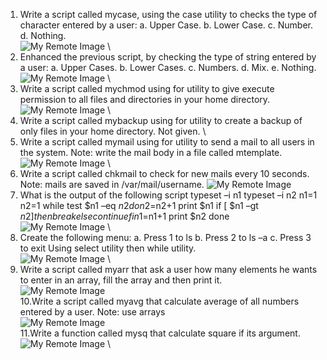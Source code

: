 1. Write a script called mycase, using the case utility to checks the type of character
entered by a user:
a. Upper Case.
b. Lower Case.
c. Number.
d. Nothing. \
![My Remote Image](https://user-images.githubusercontent.com/110028481/209428238-15ea8c03-be43-4a9a-83f0-cde985ca9e1b.png) \
2. Enhanced the previous script, by checking the type of string entered by a user:
a. Upper Cases.
b. Lower Cases.
c. Numbers.
d. Mix.
e. Nothing. \
![My Remote Image](https://user-images.githubusercontent.com/110028481/209428270-a376072c-e0f8-4a88-8166-71c364047dd6.png) \
3. Write a script called mychmod using for utility to give execute permission to all files and
directories in your home directory. \
![My Remote Image](https://user-images.githubusercontent.com/110028481/209428317-2f7022e5-a9e4-4933-8b6d-0cde51f1df37.png) \
4. Write a script called mybackup using for utility to create a backup of only files in your home directory.
Not given. \
5. Write a script called mymail using for utility to send a mail to all users in the system.
Note: write the mail body in a file called mtemplate. \
![My Remote Image](https://user-images.githubusercontent.com/110028481/209428558-3a8643a5-e311-4d21-be49-b5466c0cbc7a.png) \
6. Write a script called chkmail to check for new mails every 10 seconds. Note: mails are
saved in /var/mail/username.
![My Remote Image](https://user-images.githubusercontent.com/110028481/209428580-568fae96-f819-42b3-b340-1979b64e87bb.png)
7. What is the output of the following script
typeset –i n1
typeset –i n2
n1=1
n2=1
while test $n1 –eq $n2
do
n2=$n2+1
print $n1
if [ $n1 –gt $n2 ]
then
break
else
continue
fi
n1=$n1+1
print $n2
done \
![My Remote Image](https://user-images.githubusercontent.com/110028481/209428602-f0b1dfe1-2faf-46c6-b2b3-bd17a38156be.png) \
8. Create the following menu:
a. Press 1 to ls
b. Press 2 to ls –a
c. Press 3 to exit
Using select utility then while utility. \
![My Remote Image](https://user-images.githubusercontent.com/110028481/209428639-215c2813-2d58-4d9e-8c10-e3dc01474a75.png) \
9. Write a script called myarr that ask a user how many elements he wants to enter in an array, fill the array and then print it. \
![My Remote Image](https://user-images.githubusercontent.com/110028481/209428054-a657d5f6-520f-41c5-97b8-3abd66b883c0.png) \
10.Write a script called myavg that calculate average of all numbers entered by a user.
Note: use arrays \
![My Remote Image](https://user-images.githubusercontent.com/110028481/209428059-cdd5419e-3a20-460c-929a-fb90521387e7.png) \
11.Write a function called mysq that calculate square if its argument. \
![My Remote Image](https://user-images.githubusercontent.com/110028481/209428070-2097dd64-42b0-43b5-a446-f68da0fb24da.png) \
